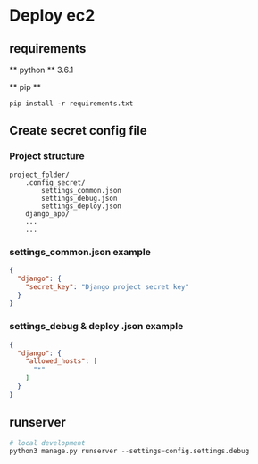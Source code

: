 # Deploy ec2

## requirements
** python **
3.6.1

** pip **
```
pip install -r requirements.txt
```

## Create secret config file


### Project structure

```
project_folder/
    .config_secret/
        settings_common.json
        settings_debug.json
        settings_deploy.json
    django_app/
    ...
    ...
```

### settings_common.json example
```json
{
  "django": {
    "secret_key": "Django project secret key"
  }
}
```

### settings_debug & deploy .json example
```json
{
  "django": {
    "allowed_hosts": [
      "*"
    ]
  }
}
```

## runserver
```python
# local development
python3 manage.py runserver --settings=config.settings.debug
